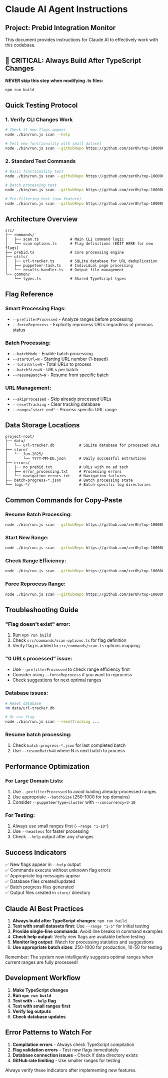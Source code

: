 # Claude AI Agent Instructions

## Project: Prebid Integration Monitor

This document provides instructions for Claude AI to effectively work with this codebase.

## 🚨 CRITICAL: Always Build After TypeScript Changes

**NEVER skip this step when modifying .ts files:**
```bash
npm run build
```

## Quick Testing Protocol

### 1. Verify CLI Changes Work
```bash
# Check if new flags appear
node ./bin/run.js scan --help

# Test new functionality with small dataset
node ./bin/run.js scan --githubRepo https://github.com/zer0h/top-1000000-domains/blob/master/top-100000-domains --range "1-5" --headless
```

### 2. Standard Test Commands
```bash
# Basic functionality test
node ./bin/run.js scan --githubRepo https://github.com/zer0h/top-1000000-domains/blob/master/top-100000-domains --range "1-10" --skipProcessed

# Batch processing test  
node ./bin/run.js scan --githubRepo https://github.com/zer0h/top-1000000-domains/blob/master/top-100000-domains --batchMode --startUrl=1 --totalUrls=100 --batchSize=25

# Pre-filtering test (new feature)
node ./bin/run.js scan --githubRepo https://github.com/zer0h/top-1000000-domains/blob/master/top-100000-domains --prefilterProcessed --range "1-100"
```

## Architecture Overview

```
src/
├── commands/
│   ├── scan.ts              # Main CLI command logic
│   └── scan-options.ts      # Flag definitions (EDIT HERE for new flags)
├── prebid.ts                # Core processing engine  
├── utils/
│   ├── url-tracker.ts       # SQLite database for URL deduplication
│   ├── puppeteer-task.ts    # Individual page processing
│   └── results-handler.ts   # Output file management
└── common/
    └── types.ts             # Shared TypeScript types
```

## Flag Reference

### Smart Processing Flags:
- `--prefilterProcessed` - Analyze ranges before processing
- `--forceReprocess` - Explicitly reprocess URLs regardless of previous status

### Batch Processing:
- `--batchMode` - Enable batch processing
- `--startUrl=N` - Starting URL number (1-based)
- `--totalUrls=N` - Total URLs to process
- `--batchSize=N` - URLs per batch
- `--resumeBatch=N` - Resume from specific batch

### URL Management:
- `--skipProcessed` - Skip already processed URLs
- `--resetTracking` - Clear tracking database
- `--range="start-end"` - Process specific URL range

## Data Storage Locations

```
project-root/
├── data/
│   └── url-tracker.db           # SQLite database for processed URLs
├── store/
│   └── Jun-2025/
│       └── YYYY-MM-DD.json      # Daily successful extractions
├── errors/
│   ├── no_prebid.txt            # URLs with no ad tech
│   ├── error_processing.txt     # Processing errors
│   └── navigation_errors.txt    # Navigation failures
├── batch-progress-*.json        # Batch processing state
└── logs-*/                      # Batch-specific log directories
```

## Common Commands for Copy-Paste

### Resume Batch Processing:
```bash
node ./bin/run.js scan --githubRepo https://github.com/zer0h/top-1000000-domains/blob/master/top-100000-domains --batchMode --startUrl=10001 --totalUrls=5000 --batchSize=250 --resumeBatch=6 --skipProcessed --prefilterProcessed --logDir=logs
```

### Start New Range:
```bash
node ./bin/run.js scan --githubRepo https://github.com/zer0h/top-1000000-domains/blob/master/top-100000-domains --batchMode --startUrl=15001 --totalUrls=3000 --batchSize=250 --skipProcessed --prefilterProcessed --logDir=logs
```

### Check Range Efficiency:
```bash
node ./bin/run.js scan --githubRepo https://github.com/zer0h/top-1000000-domains/blob/master/top-100000-domains --prefilterProcessed --range "20001-25000"
```

### Force Reprocess Range:
```bash
node ./bin/run.js scan --githubRepo https://github.com/zer0h/top-1000000-domains/blob/master/top-100000-domains --forceReprocess --range "1-1000" --batchSize=100
```

## Troubleshooting Guide

### "Flag doesn't exist" error:
1. Run `npm run build`
2. Check `src/commands/scan-options.ts` for flag definition
3. Verify flag is added to `src/commands/scan.ts` options mapping

### "0 URLs processed" issue:
- Use `--prefilterProcessed` to check range efficiency first
- Consider using `--forceReprocess` if you want to reprocess
- Check suggestions for next optimal ranges

### Database issues:
```bash
# Reset database
rm data/url-tracker.db

# Or use flag
node ./bin/run.js scan --resetTracking ...
```

### Resume batch processing:
1. Check `batch-progress-*.json` for last completed batch
2. Use `--resumeBatch=N` where N is next batch to process

## Performance Optimization

### For Large Domain Lists:
1. Use `--prefilterProcessed` to avoid loading already-processed ranges
2. Use appropriate `--batchSize` (250-1000 for top domains)
3. Consider `--puppeteerType=cluster` with `--concurrency=3-10`

### For Testing:
1. Always use small ranges first (`--range "1-10"`)
2. Use `--headless` for faster processing
3. Check `--help` output after any changes

## Success Indicators

✅ New flags appear in `--help` output  
✅ Commands execute without unknown flag errors  
✅ Appropriate log messages appear  
✅ Database files created/updated  
✅ Batch progress files generated  
✅ Output files created in `store/` directory

## Claude AI Best Practices

1. **Always build after TypeScript changes**: `npm run build`
2. **Test with small datasets first**: Use `--range "1-5"` for initial testing
3. **Provide single-line commands**: Avoid line breaks in command examples
4. **Check help output**: Verify new flags are available before testing
5. **Monitor log output**: Watch for processing statistics and suggestions
6. **Use appropriate batch sizes**: 250-1000 for production, 10-50 for testing

Remember: The system now intelligently suggests optimal ranges when current ranges are fully processed!

## Development Workflow

1. **Make TypeScript changes**
2. **Run `npm run build`**
3. **Test with `--help` flag**
4. **Test with small ranges first**
5. **Verify log outputs**
6. **Check database updates**

## Error Patterns to Watch For

1. **Compilation errors** - Always check TypeScript compilation
2. **Flag validation errors** - Test new flags immediately
3. **Database connection issues** - Check if data directory exists
4. **GitHub rate limiting** - Use smaller ranges for testing

Always verify these indicators after implementing new features.
